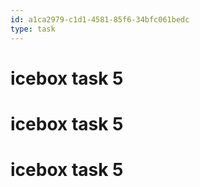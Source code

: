 ```yaml
---
id: a1ca2979-c1d1-4581-85f6-34bfc061bedc
type: task
---
```


# icebox task 5


# icebox task 5


# icebox task 5





